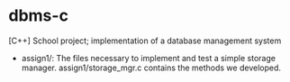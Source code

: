 # dbms-c
[C++] School project; implementation of a database management system

- assign1/: The files necessary to implement and test a simple storage manager. assign1/storage_mgr.c contains the methods we developed.
